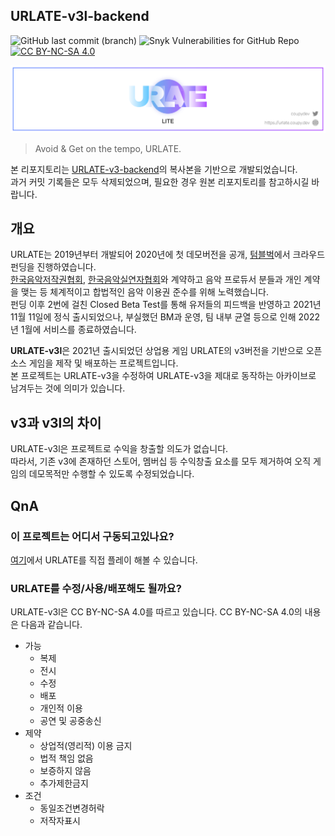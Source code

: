## URLATE-v3l-backend

![GitHub last commit (branch)](https://img.shields.io/github/last-commit/HyeokjinKang/urlate-v3l-backend/main?label=updated)
![Snyk Vulnerabilities for GitHub Repo](https://img.shields.io/snyk/vulnerabilities/github/HyeokjinKang/urlate-v3l-backend)
[![CC BY-NC-SA 4.0][cc-by-nc-sa-shield]][cc-by-nc-sa]

[cc-by-nc-sa]: http://creativecommons.org/licenses/by-nc-sa/4.0/
[cc-by-nc-sa-shield]: https://img.shields.io/badge/License-CC%20BY--NC--SA%204.0-lightgrey.svg

![image](urlate-v3l.png)

> Avoid & Get on the tempo, URLATE.

본 리포지토리는 [URLATE-v3-backend](https://github.com/team-croissant/urlate-v3-backend)의 복사본을 기반으로 개발되었습니다.  
과거 커밋 기록들은 모두 삭제되었으며, 필요한 경우 원본 리포지토리를 참고하시길 바랍니다.

## 개요

URLATE는 2019년부터 개발되어 2020년에 첫 데모버전을 공개, [텀블벅](https://tumblbug.com/urlate)에서 크라우드 펀딩을 진행하였습니다.  
[한국음악저작권협회](https://www.komca.or.kr/CTLJSP), [한국음악실연자협회](https://www.fkmp.kr)와 계약하고 음악 프로듀서 분들과 개인 계약을 맺는 등 체계적이고 합법적인 음악 이용권 준수를 위해 노력했습니다.  
펀딩 이후 2번에 걸친 Closed Beta Test를 통해 유저들의 피드백을 반영하고 2021년 11월 11일에 정식 출시되었으나, 부실했던 BM과 운영, 팀 내부 균열 등으로 인해 2022년 1월에 서비스를 종료하였습니다.

**URLATE-v3l**은 2021년 출시되었던 상업용 게임 URLATE의 v3버전을 기반으로 오픈소스 게임을 제작 및 배포하는 프로젝트입니다.  
본 프로젝트는 URLATE-v3을 수정하여 URLATE-v3을 제대로 동작하는 아카이브로 남겨두는 것에 의미가 있습니다.

## v3과 v3l의 차이

URLATE-v3l은 프로젝트로 수익을 창출할 의도가 없습니다.  
따라서, 기존 v3에 존재하던 스토어, 멤버십 등 수익창출 요소를 모두 제거하여 오직 게임의 데모목적만 수행할 수 있도록 수정되었습니다.

## QnA

### 이 프로젝트는 어디서 구동되고있나요?

[여기](https://urlate.coupy.dev/)에서 URLATE를 직접 플레이 해볼 수 있습니다.

### URLATE를 수정/사용/배포해도 될까요?

URLATE-v3l은 CC BY-NC-SA 4.0를 따르고 있습니다. CC BY-NC-SA 4.0의 내용은 다음과 같습니다.

- 가능
  - 복제
  - 전시
  - 수정
  - 배포
  - 개인적 이용
  - 공연 및 공중송신
- 제약
  - 상업적(영리적) 이용 금지
  - 법적 책임 없음
  - 보증하지 않음
  - 추가제한금지
- 조건
  - 동일조건변경허락
  - 저작자표시
